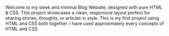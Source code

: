 Welcome to my sleek and minimal Blog Website, designed with pure HTML & CSS. This project showcases a clean, responsive layout perfect for sharing stories, thoughts, or articles in style.
This is my first project using HTML and CSS both together. I have used approximately every concepts of HTML and CSS.
